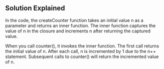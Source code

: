## Solution Explained
In the code, the createCounter function takes an initial value n as a parameter and returns an inner function. The inner function captures the value of n in the closure and increments n after returning the captured value.

When you call counter(), it invokes the inner function. The first call returns the initial value of n. After each call, n is incremented by 1 due to the n++ statement. Subsequent calls to counter() will return the incremented value of n.